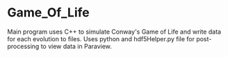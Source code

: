 # Game_Of_Life

Main program uses C++ to simulate Conway's Game of Life and write data for each evolution to files. Uses python and hdf5Helper.py file for post-processing to view data in Paraview.

